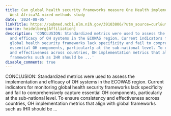 ```yaml
---
title: Can global health security frameworks measure One Health implementation in
  West Africa?A mixed-methods study
date: '2024-08-05'
linkTitle: https://pubmed.ncbi.nlm.nih.gov/39103806/?utm_source=curl&utm_medium=rss&utm_campaign=pubmed-2&utm_content=1FakS-2QOkCT8HsMOQP1bCRQ4YzyumYOmxmF0moLsQ3dFB1E9V&fc=20220326224207&ff=20240806181306&v=2.18.0.post9+e462414
source: heidelberg[Affiliation]
description: 'CONCLUSION: Standardized metrics were used to assess the implementation
  and efficacy of OH systems in the ECOWAS region. Current indicators for monitoring
  global health security frameworks lack specificity and fail to comprehensively capture
  essential OH components, particularly at the sub-national level. To ensure consistency
  and effectiveness across countries, OH implementation metrics that align with global
  frameworks such as IHR should be ...'
disable_comments: true
---
```

CONCLUSION: Standardized metrics were used to assess the implementation and efficacy of OH systems in the ECOWAS region. Current indicators for monitoring global health security frameworks lack specificity and fail to comprehensively capture essential OH components, particularly at the sub-national level. To ensure consistency and effectiveness across countries, OH implementation metrics that align with global frameworks such as IHR should be ...